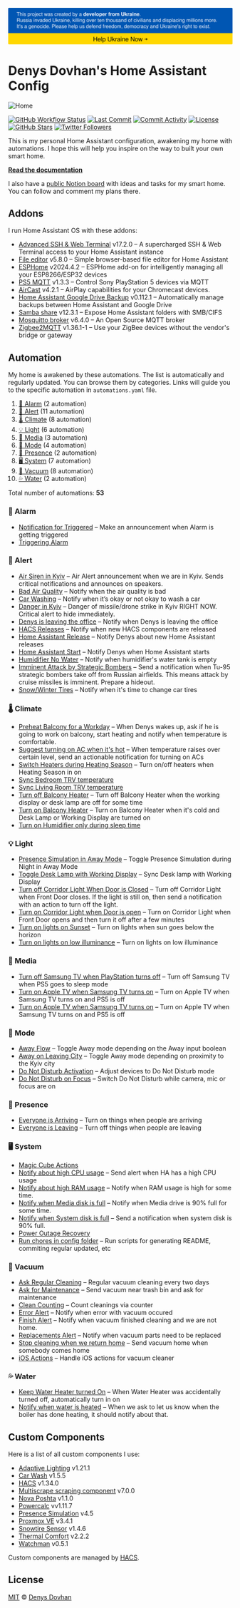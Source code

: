 [![SWUbanner](https://raw.githubusercontent.com/vshymanskyy/StandWithUkraine/main/banner-direct-single.svg)](https://stand-with-ukraine.pp.ua/)

# Denys Dovhan's Home Assistant Config

![Home](https://user-images.githubusercontent.com/3459374/152371766-1d2a1e17-34d3-4fe6-9e6d-aded02f14de1.png)

[![GitHub Workflow Status][github-img]][github-url]
[![Last Commit][last-commit-img]][github-url]
[![Commit Activity][commit-activity-img]][github-url]
[![License][license-img]][license-url]
[![GitHub Stars][stars-img]][github-url]
[![Twitter Followers][twitter-img]][twitter-url]

This is my personal Home Assistant configuration, awakening my home with automations. I hope this will help you inspire on the way to built your own smart home.

[**Read the documentation**](https://denysdovhan.com/smart-home)

I also have a [public Notion board](https://www.notion.so/denysdovhan/f09ea06da5db4cfa84d3ca50417b93b2?v=5fccab53c2fd4ac188ee0b92c2ca1cb9) with ideas and tasks for my smart home. You can follow and comment my plans there.

## Addons

I run Home Assistant OS with these addons:

<!-- start-addons -->

- [Advanced SSH & Web Terminal](https://github.com/hassio-addons/addon-ssh) v17.2.0 – A supercharged SSH & Web Terminal access to your Home Assistant instance
- [File editor](https://github.com/home-assistant/addons/tree/master/configurator) v5.8.0 – Simple browser-based file editor for Home Assistant
- [ESPHome](https://esphome.io/) v2024.4.2 – ESPHome add-on for intelligently managing all your ESP8266/ESP32 devices
- [PS5 MQTT](https://github.com/FunkeyFlo/ps5-mqtt/tree/main/add-ons/ps5-mqtt) v1.3.3 – Control Sony PlayStation 5 devices via MQTT
- [AirCast](https://github.com/hassio-addons/addon-aircast) v4.2.1 – AirPlay capabilities for your Chromecast devices.
- [Home Assistant Google Drive Backup](https://github.com/sabeechen/hassio-google-drive-backup) v0.112.1 – Automatically manage backups between Home Assistant and Google Drive
- [Samba share](https://github.com/home-assistant/addons/tree/master/samba) v12.3.1 – Expose Home Assistant folders with SMB/CIFS
- [Mosquitto broker](https://github.com/home-assistant/addons/tree/master/mosquitto) v6.4.0 – An Open Source MQTT broker
- [Zigbee2MQTT](https://github.com/zigbee2mqtt/hassio-zigbee2mqtt/tree/master/zigbee2mqtt) v1.36.1-1 – Use your ZigBee devices without the vendor's bridge or gateway
<!-- end-addons -->

## Automation

My home is awakened by these automations. The list is automatically and regularly updated. You can browse them by categories. Links will guide you to the specific automation in `automations.yaml` file.

<!-- start-automations -->

1. [🚨 Alarm](#-alarm) (2 automation)
1. [🔔 Alert](#-alert) (11 automation)
1. [🌡️ Climate](#-climate) (8 automation)
1. [💡 Light](#-light) (6 automation)
1. [🎵 Media](#-media) (3 automation)
1. [🚦 Mode](#-mode) (4 automation)
1. [🔘 Presence](#-presence) (2 automation)
1. [🖥️ System](#-system) (7 automation)
1. [🧹 Vacuum](#-vacuum) (8 automation)
1. [💦 Water](#-water) (2 automation)

Total number of automations: **53**️

### 🚨 Alarm

- [Notification for Triggered](https://github.com/denysdovhan/home-assistant-config/blob/14372d3f64090a268435a7a8fbfc650051a54f5c/automations.yaml#L75) – Make an announcement when Alarm is getting triggered
- [Triggering Alarm](https://github.com/denysdovhan/home-assistant-config/blob/14372d3f64090a268435a7a8fbfc650051a54f5c/automations.yaml#L52)

### 🔔 Alert

- [Air Siren in Kyiv](https://github.com/denysdovhan/home-assistant-config/blob/14372d3f64090a268435a7a8fbfc650051a54f5c/automations.yaml#L1) – Air Alert announcement when we are in Kyiv. Sends critical notifications and announces on speakers.
- [Bad Air Quality](https://github.com/denysdovhan/home-assistant-config/blob/14372d3f64090a268435a7a8fbfc650051a54f5c/automations.yaml#L364) – Notify when the air quality is bad
- [Car Washing](https://github.com/denysdovhan/home-assistant-config/blob/14372d3f64090a268435a7a8fbfc650051a54f5c/automations.yaml#L424) – Notify when it’s okay or not okay to wash a car
- [Danger in Kyiv](https://github.com/denysdovhan/home-assistant-config/blob/14372d3f64090a268435a7a8fbfc650051a54f5c/automations.yaml#L2173) – Danger of missile/drone strike in Kyiv RIGHT NOW. Critical alert to hide immediately.
- [Denys is leaving the office](https://github.com/denysdovhan/home-assistant-config/blob/14372d3f64090a268435a7a8fbfc650051a54f5c/automations.yaml#L2041) – Notify when Denys is leaving the office
- [HACS Releases](https://github.com/denysdovhan/home-assistant-config/blob/14372d3f64090a268435a7a8fbfc650051a54f5c/automations.yaml#L275) – Notify when new HACS components are released
- [Home Assistant Release](https://github.com/denysdovhan/home-assistant-config/blob/14372d3f64090a268435a7a8fbfc650051a54f5c/automations.yaml#L244) – Notify Denys about new Home Assistant releases
- [Home Assistant Start](https://github.com/denysdovhan/home-assistant-config/blob/14372d3f64090a268435a7a8fbfc650051a54f5c/automations.yaml#L318) – Notify Denys when Home Assistant starts
- [Humidifier No Water](https://github.com/denysdovhan/home-assistant-config/blob/14372d3f64090a268435a7a8fbfc650051a54f5c/automations.yaml#L398) – Notify when humidifier's water tank is empty
- [Imminent Attack by Strategic Bombers](https://github.com/denysdovhan/home-assistant-config/blob/14372d3f64090a268435a7a8fbfc650051a54f5c/automations.yaml#L2258) – Send a notification when Tu-95 strategic bombers take off from Russian airfields. This means attack by cruise missiles is imminent. Prepare a hideout.
- [Snow/Winter Tires](https://github.com/denysdovhan/home-assistant-config/blob/14372d3f64090a268435a7a8fbfc650051a54f5c/automations.yaml#L474) – Notify when it's time to change car tires

### 🌡️ Climate

- [Preheat Balcony for a Workday](https://github.com/denysdovhan/home-assistant-config/blob/14372d3f64090a268435a7a8fbfc650051a54f5c/automations.yaml#L730) – When Denys wakes up, ask if he is going to work on balcony, start heating and notify when temperature is comfortable.
- [Suggest turning on AC when it's hot](https://github.com/denysdovhan/home-assistant-config/blob/14372d3f64090a268435a7a8fbfc650051a54f5c/automations.yaml#LNone) – When temperature raises over certain level, send an actionable notification for turning on ACs
- [Switch Heaters during Heating Season](https://github.com/denysdovhan/home-assistant-config/blob/14372d3f64090a268435a7a8fbfc650051a54f5c/automations.yaml#L565) – Turn on/off heaters when Heating Season in on
- [Sync Bedroom TRV temperature](https://github.com/denysdovhan/home-assistant-config/blob/14372d3f64090a268435a7a8fbfc650051a54f5c/automations.yaml#L556)
- [Sync Living Room TRV temperature](https://github.com/denysdovhan/home-assistant-config/blob/14372d3f64090a268435a7a8fbfc650051a54f5c/automations.yaml#L547)
- [Turn off Balcony Heater](https://github.com/denysdovhan/home-assistant-config/blob/14372d3f64090a268435a7a8fbfc650051a54f5c/automations.yaml#L678) – Turn off Balcony Heater when the working display or desk lamp are off for some time
- [Turn on Balcony Heater](https://github.com/denysdovhan/home-assistant-config/blob/14372d3f64090a268435a7a8fbfc650051a54f5c/automations.yaml#L638) – Turn on Balcony Heater when it's cold and Desk Lamp or Working Display are turned on
- [Turn on Humidifier only during sleep time](https://github.com/denysdovhan/home-assistant-config/blob/14372d3f64090a268435a7a8fbfc650051a54f5c/automations.yaml#L1781)

### 💡 Light

- [Presence Simulation in Away Mode](https://github.com/denysdovhan/home-assistant-config/blob/14372d3f64090a268435a7a8fbfc650051a54f5c/automations.yaml#L1116) – Toggle Presence Simulation during Night in Away Mode
- [Toggle Desk Lamp with Working Display](https://github.com/denysdovhan/home-assistant-config/blob/14372d3f64090a268435a7a8fbfc650051a54f5c/automations.yaml#L1031) – Sync Desk lamp with Working Display
- [Turn off Corridor Light When Door is Closed](https://github.com/denysdovhan/home-assistant-config/blob/14372d3f64090a268435a7a8fbfc650051a54f5c/automations.yaml#L955) – Turn off Corridor Light when Front Door closes. If the light is still on, then send a notification with an action to turn off the light.
- [Turn on Corridor Light when Door is open](https://github.com/denysdovhan/home-assistant-config/blob/14372d3f64090a268435a7a8fbfc650051a54f5c/automations.yaml#L932) – Turn on Corridor Light when Front Door opens and then turn it off after a few minutes
- [Turn on lights on Sunset](https://github.com/denysdovhan/home-assistant-config/blob/14372d3f64090a268435a7a8fbfc650051a54f5c/automations.yaml#L824) – Turn on lights when sun goes below the horizon
- [Turn on lights on low illuminance](https://github.com/denysdovhan/home-assistant-config/blob/14372d3f64090a268435a7a8fbfc650051a54f5c/automations.yaml#L873) – Turn on lights on low illuminance

### 🎵 Media

- [Turn off Samsung TV when PlayStation turns off](https://github.com/denysdovhan/home-assistant-config/blob/14372d3f64090a268435a7a8fbfc650051a54f5c/automations.yaml#L95) – Turn off Samsung TV when PS5 goes to sleep mode
- [Turn on Apple TV when Samsung TV turns on](https://github.com/denysdovhan/home-assistant-config/blob/14372d3f64090a268435a7a8fbfc650051a54f5c/automations.yaml#L1950) – Turn on Apple TV when Samsung TV turns on and PS5 is off
- [Turn on Apple TV when Samsung TV turns on](https://github.com/denysdovhan/home-assistant-config/blob/14372d3f64090a268435a7a8fbfc650051a54f5c/automations.yaml#L1950) – Turn on Apple TV when Samsung TV turns on and PS5 is off

### 🚦 Mode

- [Away Flow](https://github.com/denysdovhan/home-assistant-config/blob/14372d3f64090a268435a7a8fbfc650051a54f5c/automations.yaml#L1082) – Toggle Away mode depending on the Away input boolean
- [Away on Leaving City](https://github.com/denysdovhan/home-assistant-config/blob/14372d3f64090a268435a7a8fbfc650051a54f5c/automations.yaml#L1092) – Toggle Away mode depending on proximity to the Kyiv city
- [Do Not Disturb Activation](https://github.com/denysdovhan/home-assistant-config/blob/14372d3f64090a268435a7a8fbfc650051a54f5c/automations.yaml#L1047) – Adjust devices to Do Not Disturb mode
- [Do Not Disturb on Focus](https://github.com/denysdovhan/home-assistant-config/blob/14372d3f64090a268435a7a8fbfc650051a54f5c/automations.yaml#L1064) – Switch Do Not Disturb while camera, mic or focus are on

### 🔘 Presence

- [Everyone is Arriving](https://github.com/denysdovhan/home-assistant-config/blob/14372d3f64090a268435a7a8fbfc650051a54f5c/automations.yaml#L1144) – Turn on things when people are arriving
- [Everyone is Leaving](https://github.com/denysdovhan/home-assistant-config/blob/14372d3f64090a268435a7a8fbfc650051a54f5c/automations.yaml#L1224) – Turn off things when people are leaving

### 🖥️ System

- [Magic Cube Actions](https://github.com/denysdovhan/home-assistant-config/blob/14372d3f64090a268435a7a8fbfc650051a54f5c/automations.yaml#L122)
- [Notify about high CPU usage](https://github.com/denysdovhan/home-assistant-config/blob/14372d3f64090a268435a7a8fbfc650051a54f5c/automations.yaml#L2075) – Send alert when HA has a high CPU usage
- [Notify about high RAM usage](https://github.com/denysdovhan/home-assistant-config/blob/14372d3f64090a268435a7a8fbfc650051a54f5c/automations.yaml#L2106) – Notify when RAM usage is high for some time.
- [Notify when Media disk is full](https://github.com/denysdovhan/home-assistant-config/blob/14372d3f64090a268435a7a8fbfc650051a54f5c/automations.yaml#L338) – Notify when Media drive is 90% full for some time.
- [Notify when System disk is full](https://github.com/denysdovhan/home-assistant-config/blob/14372d3f64090a268435a7a8fbfc650051a54f5c/automations.yaml#L2143) – Send a notification when system disk is 90% full.
- [Power Outage Recovery](https://github.com/denysdovhan/home-assistant-config/blob/14372d3f64090a268435a7a8fbfc650051a54f5c/automations.yaml#L1723)
- [Run chores in config folder](https://github.com/denysdovhan/home-assistant-config/blob/14372d3f64090a268435a7a8fbfc650051a54f5c/automations.yaml#L2029) – Run scripts for generating README, commiting regular updated, etc

### 🧹 Vacuum

- [Ask Regular Cleaning](https://github.com/denysdovhan/home-assistant-config/blob/14372d3f64090a268435a7a8fbfc650051a54f5c/automations.yaml#L1296) – Regular vacuum cleaning every two days
- [Ask for Maintenance](https://github.com/denysdovhan/home-assistant-config/blob/14372d3f64090a268435a7a8fbfc650051a54f5c/automations.yaml#L1435) – Send vacuum near trash bin and ask for maintenance
- [Clean Counting](https://github.com/denysdovhan/home-assistant-config/blob/14372d3f64090a268435a7a8fbfc650051a54f5c/automations.yaml#L2012) – Count cleanings via counter
- [Error Alert](https://github.com/denysdovhan/home-assistant-config/blob/14372d3f64090a268435a7a8fbfc650051a54f5c/automations.yaml#L1407) – Notify when error with vacuum occured
- [Finish Alert](https://github.com/denysdovhan/home-assistant-config/blob/14372d3f64090a268435a7a8fbfc650051a54f5c/automations.yaml#L1374) – Notify when vacuum finished cleaning and we are not home.
- [Replacements Alert](https://github.com/denysdovhan/home-assistant-config/blob/14372d3f64090a268435a7a8fbfc650051a54f5c/automations.yaml#L1504) – Notify when vacuum parts need to be replaced
- [Stop cleaning when we return home](https://github.com/denysdovhan/home-assistant-config/blob/14372d3f64090a268435a7a8fbfc650051a54f5c/automations.yaml#L1356) – Send vacuum home when somebody comes home
- [iOS Actions](https://github.com/denysdovhan/home-assistant-config/blob/14372d3f64090a268435a7a8fbfc650051a54f5c/automations.yaml#L1584) – Handle iOS actions for vacuum cleaner

### 💦 Water

- [Keep Water Heater turned On](https://github.com/denysdovhan/home-assistant-config/blob/14372d3f64090a268435a7a8fbfc650051a54f5c/automations.yaml#L1985) – When Water Heater was accidentally turned off, automatically turn in on
- [Notify when water is heated](https://github.com/denysdovhan/home-assistant-config/blob/14372d3f64090a268435a7a8fbfc650051a54f5c/automations.yaml#L1655) – When we ask to let us know when the boiler has done heating, it should notify about that.
<!-- end-automations -->

## Custom Components

Here is a list of all custom components I use:

<!-- start-custom-components -->

- [Adaptive Lighting](https://github.com/basnijholt/adaptive-lighting#readme) v1.21.1
- [Car Wash](https://github.com/Limych/ha-car_wash) v1.5.5
- [HACS](https://hacs.xyz/docs/configuration/start) v1.34.0
- [Multiscrape scraping component](https://github.com/danieldotnl/ha-multiscrape) v7.0.0
- [Nova Poshta](https://github.com/krasnoukhov/homeassistant-nova-poshta) v1.1.0
- [Powercalc](https://github.com/bramstroker/homeassistant-powercalc) vv1.11.7
- [Presence Simulation](https://github.com/slashback100/presence_simulation) v4.5
- [Proxmox VE](https://github.com/dougiteixeira/proxmoxve) v3.4.1
- [Snowtire Sensor](https://github.com/Limych/ha-snowtire) v1.4.6
- [Thermal Comfort](https://github.com/dolezsa/thermal_comfort/blob/master/README.md) v2.2.2
- [Watchman](https://github.com/dummylabs/thewatchman) v0.5.1
<!-- end-custom-components -->

Custom components are managed by [HACS](https://hacs.xyz/).

## License

[MIT][license-url] © [Denys Dovhan][denysdovhan]

<!-- References -->

[github-url]: https://github.com/denysdovhan/home-assistant-config
[github-img]: https://img.shields.io/github/actions/workflow/status/denysdovhan/home-assistant-config/homeassistant.yml?style=flat-square
[last-commit-img]: https://img.shields.io/github/last-commit/denysdovhan/home-assistant-config?style=flat-square
[commit-activity-img]: https://img.shields.io/github/commit-activity/m/denysdovhan/home-assistant-config?style=flat-square
[license-url]: https://github.com/denysdovhan/home-assistant-config/blob/master/LICENSE
[license-img]: https://img.shields.io/github/license/denysdovhan/home-assistant-config?style=flat-square
[twitter-url]: https://twitter.com/denysdovhan
[twitter-img]: https://img.shields.io/twitter/follow/denysdovhan?label=Follow
[stars-img]: https://img.shields.io/github/stars/denysdovhan/home-assistant-config?style=social
[denysdovhan]: https://denysdovhan.com
